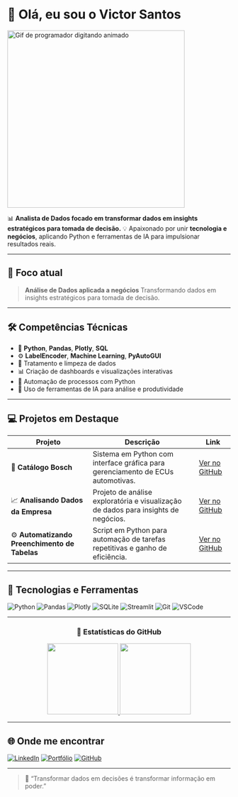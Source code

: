 # 👋 Olá, eu sou o Victor Santos

<img src="https://media.giphy.com/media/qgQUggAC3Pfv687qPC/giphy.gif" width="400" alt="Gif de programador digitando animado"/>

📊 **Analista de Dados focado em transformar dados em insights estratégicos para tomada de decisão.**
💡 Apaixonado por unir **tecnologia e negócios**, aplicando Python e ferramentas de IA para impulsionar resultados reais.

---

## 🧠 Foco atual

> **Análise de Dados aplicada a negócios**
> Transformando dados em insights estratégicos para tomada de decisão.

---

## 🛠 Competências Técnicas

* 🐍 **Python**, **Pandas**, **Plotly**, **SQL**
* ⚙️ **LabelEncoder**, **Machine Learning**, **PyAutoGUI**
* 🧹 Tratamento e limpeza de dados
* 📊 Criação de dashboards e visualizações interativas
* 🤖 Automação de processos com Python
* 🧠 Uso de ferramentas de IA para análise e produtividade

---

## 💻 Projetos em Destaque

| Projeto                                       | Descrição                                                                          | Link                                                                                 |
| --------------------------------------------- | ---------------------------------------------------------------------------------- | ------------------------------------------------------------------------------------ |
| 🧩 **Catálogo Bosch**                         | Sistema em Python com interface gráfica para gerenciamento de ECUs automotivas.    | [Ver no GitHub](https://github.com/victorsantosg/cat-logo_bosch)                     |
| 📈 **Analisando Dados da Empresa**            | Projeto de análise exploratória e visualização de dados para insights de negócios. | [Ver no GitHub](https://github.com/victorsantosg/Analisando_dados_empresa)           |
| ⚙️ **Automatizando Preenchimento de Tabelas** | Script em Python para automação de tarefas repetitivas e ganho de eficiência.      | [Ver no GitHub](https://github.com/victorsantosg/Automatizando_preenchimento_tabela) |

---

## 🚀 Tecnologias e Ferramentas

![Python](https://img.shields.io/badge/Python-3776AB?style=for-the-badge\&logo=python\&logoColor=white)
![Pandas](https://img.shields.io/badge/Pandas-150458?style=for-the-badge\&logo=pandas\&logoColor=white)
![Plotly](https://img.shields.io/badge/Plotly-3F4F75?style=for-the-badge\&logo=plotly\&logoColor=white)
![SQLite](https://img.shields.io/badge/SQLite-003B57?style=for-the-badge\&logo=sqlite\&logoColor=white)
![Streamlit](https://img.shields.io/badge/Streamlit-FF4B4B?style=for-the-badge\&logo=streamlit\&logoColor=white)
![Git](https://img.shields.io/badge/Git-F05032?style=for-the-badge\&logo=git\&logoColor=white)
![VSCode](https://img.shields.io/badge/VS_Code-0078D4?style=for-the-badge\&logo=visual-studio-code\&logoColor=white)

---

<div align="center">

### 🚀 Estatísticas do GitHub

<a href="https://github.com/victorsantosg">
  <img height="160em" src="https://github-readme-stats.vercel.app/api?username=victorsantosg&show_icons=true&theme=radical&count_private=true&hide_border=true" />
  <img height="160em" src="https://github-readme-stats.vercel.app/api/top-langs/?username=victorsantosg&layout=compact&theme=radical&hide_border=true" />
</a>

</div>


---

## 🌐 Onde me encontrar

[![LinkedIn](https://img.shields.io/badge/LinkedIn-0077B5?style=for-the-badge\&logo=linkedin\&logoColor=white)](https://www.linkedin.com/in/victor-santos-0a86021b7)
[![Portfólio](https://img.shields.io/badge/Portf%C3%B3lio-000000?style=for-the-badge\&logo=netlify\&logoColor=white)](https://portfoliovictor.netlify.app/)
[![GitHub](https://img.shields.io/badge/GitHub-171515?style=for-the-badge\&logo=github\&logoColor=white)](https://github.com/victorsantosg)

---

> 💬 “Transformar dados em decisões é transformar informação em poder.”
